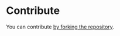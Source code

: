 # Contribute

You can contribute <a href="https://docs.github.com/en/get-started/quickstart/contributing-to-projects">by forking the repository</a>.